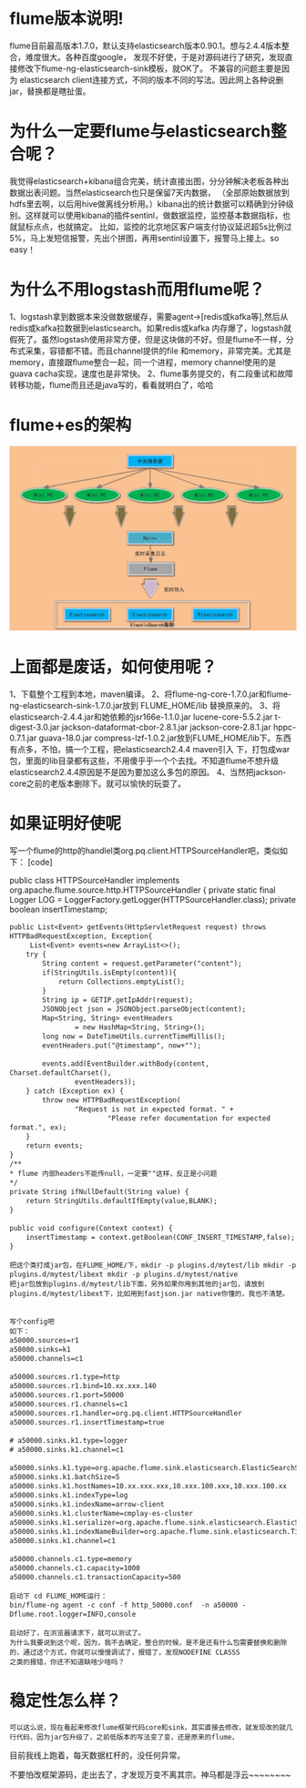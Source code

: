 <!--
Licensed to the Apache Software Foundation (ASF) under one
or more contributor license agreements.  See the NOTICE file
distributed with this work for additional information
regarding copyright ownership.  The ASF licenses this file
to you under the Apache License, Version 2.0 (the
"License"); you may not use this file except in compliance
with the License.  You may obtain a copy of the License at

  http://www.apache.org/licenses/LICENSE-2.0

Unless required by applicable law or agreed to in writing,
software distributed under the License is distributed on an
"AS IS" BASIS, WITHOUT WARRANTIES OR CONDITIONS OF ANY
KIND, either express or implied.  See the License for the
specific language governing permissions and limitations
under the License.
-->

# flume版本说明!

flume目前最高版本1.7.0，默认支持elasticsearch版本0.90.1。想与2.4.4版本整合，难度很大。各种百度google，
发现不好使，于是对源码进行了研究，发现直接修改下flume-ng-elasticsearch-sink模板，就OK了。
不兼容的问题主要是因为 elasticsearch client连接方式，不同的版本不同的写法。因此网上各种说删jar，替换都是瞎扯蛋。

# 为什么一定要flume与elasticsearch整合呢？
我觉得elasticsearch+kibana组合完美，统计直接出图，分分钟解决老板各种出数据出表问题。当然elasticsearch也只是保留7天内数据，
（全部原始数据放到hdfs里去啊，以后用hive做离线分析用。）kibana出的统计数据可以精确到分钟级别。这样就可以使用kibana的插件sentinl，做数据监控，监控基本数据指标，也就鼠标点点，也就搞定。
比如，监控的北京地区客户端支付协议延迟超5s比例过5%，马上发短信报警，先出个拼图，再用sentinl设置下，报警马上接上。so easy！

# 为什么不用logstash而用flume呢？
1、logstash拿到数据本来没做数据缓存，需要agent->[redis或kafka等],然后从redis或kafka拉数据到elasticsearch。如果redis或kafka
内存爆了，logstash就假死了。虽然logstash使用非常方便，但是这块做的不好。但是flume不一样，分布式采集，容错都不错。而且channel提供的file
和memory，非常完美。尤其是memory，直接跟flume整合一起，同一个进程，memory channel使用的是guava cacha实现，速度也是非常快。
2、flume事务提交的，有二段重试和故障转移功能，flume而且还是java写的，看看就明白了，哈哈

# flume+es的架构
![image](https://raw.githubusercontent.com/moueimei/flume-release-1.7.0/master/jgt.png)

# 上面都是废话，如何使用呢？
1、下载整个工程到本地，maven编译。
2、将flume-ng-core-1.7.0.jar和flume-ng-elasticsearch-sink-1.7.0.jar放到 FLUME_HOME/lib 替换原来的。
3、将elasticsearch-2.4.4.jar和她依赖的jsr166e-1.1.0.jar lucene-core-5.5.2.jar t-digest-3.0.jar jackson-dataformat-cbor-2.8.1.jar jackson-core-2.8.1.jar
hppc-0.7.1.jar guava-18.0.jar compress-lzf-1.0.2.jar放到FLUME_HOME/lib下。东西有点多，不怕，搞一个工程，把elasticsearch2.4.4 maven引入
下，打包成war包，里面的lib目录都有这些，不用傻乎乎一个个去找。不知道flume不想升级elasticsearch2.4.4原因是不是因为要加这么多包的原因。
4、当然把jackson-core之前的老版本删除下。就可以愉快的玩耍了。

# 如果证明好使呢
写一个flume的http的handlel类org.pq.client.HTTPSourceHandler吧，类似如下：
[code]

public class HTTPSourceHandler implements org.apache.flume.source.http.HTTPSourceHandler {
    private static final Logger LOG = LoggerFactory.getLogger(HTTPSourceHandler.class);
    private boolean insertTimestamp;

    public List<Event> getEvents(HttpServletRequest request) throws HTTPBadRequestException, Exception{
         List<Event> events=new ArrayList<>();
        try {
            String content = request.getParameter("content");
            if(StringUtils.isEmpty(content)){
                return Collections.emptyList();
            }
            String ip = GETIP.getIpAddr(request);
            JSONObject json = JSONObject.parseObject(content);
            Map<String, String> eventHeaders
                    = new HashMap<String, String>();
            long now = DateTimeUtils.currentTimeMillis();
            eventHeaders.put("@timestamp", now+"");

            events.add(EventBuilder.withBody(content, Charset.defaultCharset(),
                    eventHeaders));
        } catch (Exception ex) {
            throw new HTTPBadRequestException(
                    "Request is not in expected format. " +
                            "Please refer documentation for expected format.", ex);
        }
        return events;
    }
    /**
    * flume 内部headers不能传null，一定要""这样，反正是小问题
    */
    private String ifNullDefault(String value) {
        return StringUtils.defaultIfEmpty(value,BLANK);
    }

    public void configure(Context context) {
        insertTimestamp = context.getBoolean(CONF_INSERT_TIMESTAMP,false);
    }

    把这个类打成jar包，在FLUME_HOME/下，mkdir -p plugins.d/mytest/lib mkdir -p plugins.d/mytest/libext mkdir -p plugins.d/mytest/native
    把jar包放到plugins.d/mytest/lib下面，另外如果你用到其他的jar包，请放到plugins.d/mytest/libext下，比如用到fastjson.jar native你懂的，我也不清楚。


    写个config吧
    如下：
    a50000.sources=r1
    a50000.sinks=k1
    a50000.channels=c1

    a50000.sources.r1.type=http
    a50000.sources.r1.bind=10.xx.xxx.140
    a50000.sources.r1.port=50000
    a50000.sources.r1.channels=c1
    a50000.sources.r1.handler=org.pq.client.HTTPSourceHandler
    a50000.sources.r1.insertTimestamp=true

    # a50000.sinks.k1.type=logger
    # a50000.sinks.k1.channel=c1

    a50000.sinks.k1.type=org.apache.flume.sink.elasticsearch.ElasticSearchSink
    a50000.sinks.k1.batchSize=5
    a50000.sinks.k1.hostNames=10.xx.xxx.xxx,10.xxx.100.xxx,10.xxx.100.xx
    a50000.sinks.k1.indexType=log
    a50000.sinks.k1.indexName=arrow-client
    a50000.sinks.k1.clusterName=cmplay-es-cluster
    a50000.sinks.k1.serializer=org.apache.flume.sink.elasticsearch.ElasticSearchDynamicSerializer
    a50000.sinks.k1.indexNameBuilder=org.apache.flume.sink.elasticsearch.TimeBasedIndexNameBuilder
    a50000.sinks.k1.channel=c1

    a50000.channels.c1.type=memory
    a50000.channels.c1.capacity=1000
    a50000.channels.c1.transactionCapacity=500

    启动下 cd FLUME_HOME运行：
    bin/flume-ng agent -c conf -f http_50000.conf  -n a50000 -Dflume.root.logger=INFO,console

    启动好了，在浏览器请求下，就可以测试了。
    为什么我要说到这个呢，因为，我不去确定，整合的时候，是不是还有什么包需要替换和删除的，通过这个方式，你就可以慢慢调试了，报错了，发现NODEFINE CLASSS
    之类的报错，你还不知道缺啥少啥吗？
# 稳定性怎么样？
    可以这么说，现在看起来修改flume框架代码core和sink，其实直接去修改，就发现改的就几行代码，因为jar包升级了，之前低版本的写法变了变，还是原来的flume，
 目前我线上跑着，每天数据杠杆的，没任何异常。

 不要怕改框架源码，走出去了，才发现万变不离其宗。神马都是浮云~~~~~~~~

